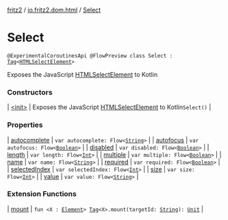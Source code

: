 [fritz2](../../index.md) / [io.fritz2.dom.html](../index.md) / [Select](./index.md)

# Select

`@ExperimentalCoroutinesApi @FlowPreview class Select : `[`Tag`](../../io.fritz2.dom/-tag/index.md)`<`[`HTMLSelectElement`](https://kotlinlang.org/api/latest/jvm/stdlib/org.w3c.dom/-h-t-m-l-select-element/index.html)`>`

Exposes the JavaScript [HTMLSelectElement](https://developer.mozilla.org/en/docs/Web/API/HTMLSelectElement) to Kotlin

### Constructors

| [&lt;init&gt;](-init-.md) | Exposes the JavaScript [HTMLSelectElement](https://developer.mozilla.org/en/docs/Web/API/HTMLSelectElement) to Kotlin`Select()` |

### Properties

| [autocomplete](autocomplete.md) | `var autocomplete: Flow<`[`String`](https://kotlinlang.org/api/latest/jvm/stdlib/kotlin/-string/index.html)`>` |
| [autofocus](autofocus.md) | `var autofocus: Flow<`[`Boolean`](https://kotlinlang.org/api/latest/jvm/stdlib/kotlin/-boolean/index.html)`>` |
| [disabled](disabled.md) | `var disabled: Flow<`[`Boolean`](https://kotlinlang.org/api/latest/jvm/stdlib/kotlin/-boolean/index.html)`>` |
| [length](length.md) | `var length: Flow<`[`Int`](https://kotlinlang.org/api/latest/jvm/stdlib/kotlin/-int/index.html)`>` |
| [multiple](multiple.md) | `var multiple: Flow<`[`Boolean`](https://kotlinlang.org/api/latest/jvm/stdlib/kotlin/-boolean/index.html)`>` |
| [name](name.md) | `var name: Flow<`[`String`](https://kotlinlang.org/api/latest/jvm/stdlib/kotlin/-string/index.html)`>` |
| [required](required.md) | `var required: Flow<`[`Boolean`](https://kotlinlang.org/api/latest/jvm/stdlib/kotlin/-boolean/index.html)`>` |
| [selectedIndex](selected-index.md) | `var selectedIndex: Flow<`[`Int`](https://kotlinlang.org/api/latest/jvm/stdlib/kotlin/-int/index.html)`>` |
| [size](size.md) | `var size: Flow<`[`Int`](https://kotlinlang.org/api/latest/jvm/stdlib/kotlin/-int/index.html)`>` |
| [value](value.md) | `var value: Flow<`[`String`](https://kotlinlang.org/api/latest/jvm/stdlib/kotlin/-string/index.html)`>` |

### Extension Functions

| [mount](../../io.fritz2.dom/mount.md) | `fun <X : `[`Element`](https://kotlinlang.org/api/latest/jvm/stdlib/org.w3c.dom/-element/index.html)`> `[`Tag`](../../io.fritz2.dom/-tag/index.md)`<X>.mount(targetId: `[`String`](https://kotlinlang.org/api/latest/jvm/stdlib/kotlin/-string/index.html)`): `[`Unit`](https://kotlinlang.org/api/latest/jvm/stdlib/kotlin/-unit/index.html) |

